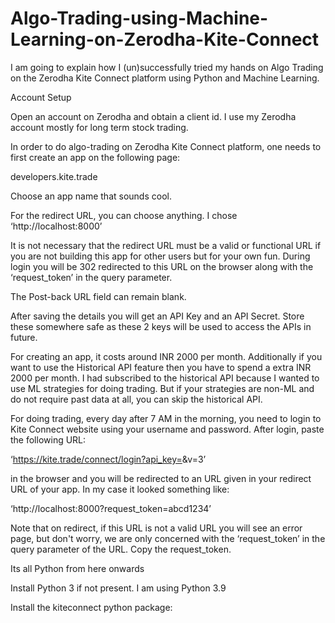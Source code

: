 # Algo-Trading-using-Machine-Learning-on-Zerodha-Kite-Connect

I am going to explain how I (un)successfully tried my hands on Algo Trading on the Zerodha Kite Connect platform using Python and Machine Learning.

Account Setup

Open an account on Zerodha and obtain a client id. I use my Zerodha account mostly for long term stock trading.

In order to do algo-trading on Zerodha Kite Connect platform, one needs to first create an app on the following page:

developers.kite.trade 

Choose an app name that sounds cool.

For the redirect URL, you can choose anything. I chose ‘http://localhost:8000’

It is not necessary that the redirect URL must be a valid or functional URL if you are not building this app for other users but for your own fun. During login you will be 302 redirected to this URL on the browser along with the ‘request_token’ in the query parameter.

The Post-back URL field can remain blank.

After saving the details you will get an API Key and an API Secret. Store these somewhere safe as these 2 keys will be used to access the APIs in future.

For creating an app, it costs around INR 2000 per month. Additionally if you want to use the Historical API feature then you have to spend a extra INR 2000 per month. I had subscribed to the historical API because I wanted to use ML strategies for doing trading. But if your strategies are non-ML and do not require past data at all, you can skip the historical API.

For doing trading, every day after 7 AM in the morning, you need to login to Kite Connect website using your username and password. After login, paste the following URL:

‘https://kite.trade/connect/login?api_key=<YOUR API KEY>&v=3’

in the browser and you will be redirected to an URL given in your redirect URL of your app. In my case it looked something like:

‘http://localhost:8000?request_token=abcd1234’

Note that on redirect, if this URL is not a valid URL you will see an error page, but don't worry, we are only concerned with the ‘request_token’ in the query parameter of the URL. Copy the request_token.

Its all Python from here onwards

Install Python 3 if not present. I am using Python 3.9

Install the kiteconnect python package:
